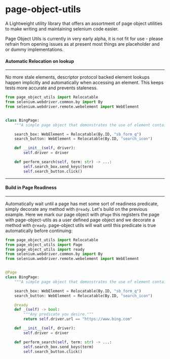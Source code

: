 # page-object-utils

A Lightweight utility library that offers an assortment of page object utilities to make writing
and maintaining selenium code easier.

Page Object Utils is currently in very early alpha, it is not fit for use - please refrain from opening
issues as at present most things are placeholder and or dummy implementations.


#### Automatic Relocation on lookup
------------------------------------
No more stale elements, descriptor protocol backed element lookups happen implicitly and automatically
when accessing an element.  This keeps tests more accurate and prevents staleness.

```python
from page_object_utils import Relocatable
from selenium.webdriver.common.by import By
from selenium.webdriver.remote.webelement import WebElement


class BingPage:
    """A simple page object that demonstrates the use of element containers."""

    search_box: WebElement = Relocatable(By.ID, "sb_form_q")
    search_button: WebElement = Relocatable(By.ID, "search_icon")

    def __init__(self, driver):
        self.driver = driver

    def perform_search(self, term: str) -> ...:
        self.search_box.send_keys(term)
        self.search_button.click()
```

-----

#### Build in Page Readiness
-----------------------------

Automatically wait until a page has met some sort of readiness predicate, simply
decorate any method with `@ready`.  Let's build on the previous example.  Here we
mark our page object with `@Page` this registers the page with page-object-utils
as a user defined page object and we decorate a method with `@ready`.  page-object
utils will wait until this predicate is true automatically before continuing:

```python
from page_object_utils import Relocatable
from page_object_utils import Page
from page_object_utils import ready
from selenium.webdriver.common.by import By
from selenium.webdriver.remote.webelement import WebElement


@Page
class BingPage:
    """A simple page object that demonstrates the use of element containers."""

    search_box: WebElement = Relocatable(By.ID, "sb_form_q")
    search_button: WebElement = Relocatable(By.ID, "search_icon")

    @ready
    def _(self) -> bool:
        """Any predicate you desire."""
        return self.driver.url == "https://www.bing.com"

    def __init__(self, driver):
        self.driver = driver

    def perform_search(self, term: str) -> ...:
        self.search_box.send_keys(term)
        self.search_button.click()
```
